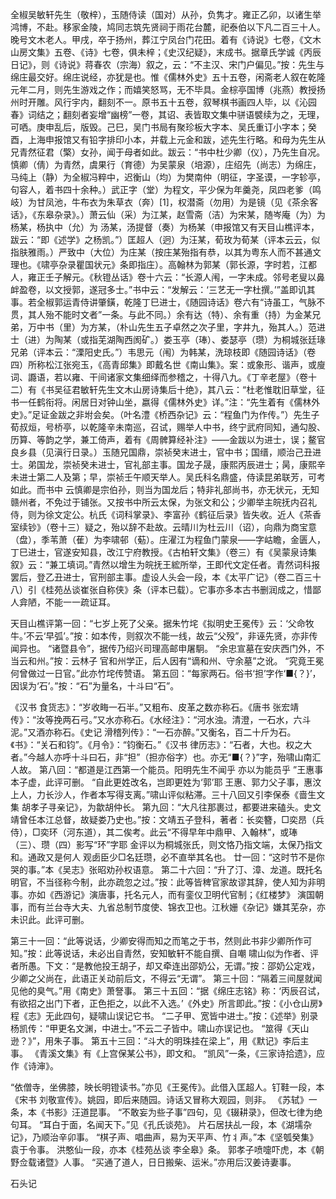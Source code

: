 <!-- { "loadSidebar": true } -->
全椒吴敏轩先生（敬梓），玉随侍读（国对）从孙，负隽才。雍正乙卯，以诸生举鸿博，不赴。移家金陵，鸠同志筑先贤祠于雨花台麓，祀泰伯以下凡二百三十人。晚号文木老人。甲戌，卒于扬州，葬江宁凤台门花田。着有《诗说》七卷，《文木山房文集》五卷、《诗》七卷，俱未梓；《史汉纪疑》，末成书。据章氏学诚《丙辰日记》，则《诗说》蒋春农（宗海）叙之，云：“不主汉、宋门户偏见。”按：先生与绵庄最交好。绵庄说经，亦犹是也。惟《儒林外史》五十五卷，闲斋老人叙在乾隆元年二月，则先生游戏之作；而嬉笑怒骂，无不毕具。金棕亭国博（兆燕）教授扬州时开雕。风行宇内，翻刻不一。原书五十五卷，叙琴棋书画四人毕，以《沁园春》词结之；翻刻者妄增“幽榜”一卷，其诏、表皆取文集中骈语襞续为之，无理，可哂。庚申乱后，版毁。己巳，吴门书局有聚珍板大字本、吴氏重订小字本；癸酉，上海申报馆又有铅字排印小本，并载上元金和跋，述先生行略。和母为先生从兄青然征君（檠）女孙，闻于母者如此。跋云：“书中杜少卿（仪），乃先生自况。慎卿（倩）为青然，虞果行（育德）为吴蒙泉（培源），庄绍先（尚志）为绵庄，马纯上（静）为全椒冯粹中，迟衡山（均）为樊南仲（明征，字圣谟，一字轸亭，句容人，着书四十余种。）武正字（堂）为程文，平少保为年羹尧，凤四老爹（鸣岐）为甘凤池，牛布衣为朱草衣（奔）[1]，权潜斋（勿用）为是镜（见《茶余客话》，《东皋杂录》。）萧云仙（采）为江某，赵雪斋（洁）为宋某，随岑庵（为）为杨某，杨执中（允）为 汤某，汤提督（奏）为杨某（申报馆又有天目山樵评本，跋云：“即《述学》之杨凯。”）匡超人（迥）为汪某，荀玫为荀某（评本云云，似指肤雅雨。）严致中（大位）为庄某（按庄某殆指有恭，以其为粤东人而不甚通文理也。《啸亭杂录瞿国状元》条即指庄）。高翰林为郭某（郭长源，字时若，江都人，雍正壬子解元。《秋镫丛话》卷十六云：“长源人闱，一字未成。邻号老叟以鼻衅盈卷，以文授郭，遂冠多士。”书中云：“发解云：‘三艺无一字杜撰。’”盖即讥其事。若全椒郭运青侍讲肇鐄，乾隆丁巳进士，《随园诗话》卷六有“诗虽工，气脉不贯，其人殆不能时文者”一条。与此不同。）余有达（特）、余有重（持）为金某兄弟，万中书（里）为方某，（朴山先生五子卓然之次子里，字井九，殆其人。）范进士（进）为陶某（或指芜湖陶西阂矿。）娄玉亭（琫）、娄瑟亭（瓒）为桐城张廷瑑兄弟（评本云：“溧阳史氏。”）韦思元（闱）为韩某，洗琼枝即《随园诗话》（卷四）所称松江张宛玉，《高青邱集》即戴名世《南山集》。案：或象形、谐声，或廋词、讔语，若以雍、干间诸家文集细绎而参稽之，十得八九。《丁辛老屋》（卷十二）有《书吴征君敏轩先生文木山房诗集后十绝》，其八云：“杜老惟耽旧草堂，征书一任鹤衔将。闲居日对钟山坐，嬴得《儒林外史》详。”注：“先生着有《儒林外史》。”足证金跋之非坿会矣。（叶名澧《桥西杂记》云：“程鱼门为作传。”）先生子荀叔烜，号桥亭，以乾隆辛未南巡，召试，赐举人中书，终宁武府同知，通勾股、历算、等韵之学，兼工倚声，着有《周髀算经补注》——金跋以为进士，误；鳌官良乡县（见滇行日录。）玉随兄国鼎，崇祯癸末进士，官中书；国缙，顺治己丑进士。弟国龙，崇祯癸未进士，官礼部主事。国龙子晟，康熙丙辰进士；昺，康熙辛未进士第二人及第；早，崇祯壬午顺天举人。吴氏科名鼎盛，侍读昆弟联芳，可考如此。而书中  云慎卿是宗伯孙，则当为国龙后；特非礼部尚书，亦无状元，无知赣州者，不免过于铺张。又按书中所云太保，为张文和公；少卿举主皖抚内召礼侍，则为徐文定公。杭氏《词科掌录》、李富孙《鹤征后录》皆失收。近人《茶香室续钞》（卷十三）疑之，殆以辞不赴故。云晴川为杜云川（诏），向鼎为商宝意（盘），季苇萧（萑）为李啸邨（葂）。庄濯江为程鱼门蒙泉——字岵瞻，金匮人，丁巳进士，官遂安知县，改江宁府教授。《古柏轩文集》（卷三）有《吴蒙泉诗集叙》云：“兼工填词。”青然以增生为皖抚王綋所举，王即代文定任者。青然词科报罢后，登乙丑进士，官刑部主事。虚设人头会一段，本《太平广记》（卷二百三十八）引《桂苑丛谈崔张自称侠》条（评本已载）。它事亦多本古书删润成之，惜鄙人弇陋，不能一一疏证耳。 

天目山樵评第一回：“七岁上死了父亲。据朱竹垞《拟明史王冕传》云：‘父命牧牛。’不云‘早弧’。”按：如本传，则叙次不能一线，故云“父殁”，非诬先贤，亦非传闻异也。
“诸暨县令”，据传乃绍兴司理高邮申屠駉。
“余忠宣墓在安庆西门外，不当云和州。”按：云林子 官和州学正，后人因有“谪和州、守余墓”之讹。
“究竟王冕何曾做过一日官。”此亦竹垞传赞语。
第五回：“每家两石。俗书‘担’字作‘■{？}’，因误为‘石’。”按：“石”为量名，十斗曰“石”。  

《汉书 食货志》：“岁收畮一石半。”又粗布、皮革之数亦称石。《唐书 张宏靖传》：“汝等挽两石弓。”又水亦称石。《水经注》：“河水浊。清澄，一石水，六斗泥。”又酒亦称石。《史记 滑稽列传》：“一石亦醉。”又衡名，百二十斤为石。《书》：“关石和钧”。《月令》：“钧衡石。”《汉书 律历志》：“石者，大也。权之大者。”今越人亦呼十斗曰石，非“担”（担亦俗字）也。亦无“■{？}”字，殆啸山南汇人故。
第八回：“都道是江西第一个能员。阳明先生不闻乎 亦以为能员乎 ”王惠事本子虚，此评可删。
“自此更姓改名，岂即更姓为‘郭’耶 王惠、郭力父子事，惠汶上人，力长沙人，作者本写得支离。”啸山评似粘滞。三十八回又引李保泰《啬生文集 胡孝子寻亲记》，为歙胡仲长。
第九回：“大凡往那裹过，都要进来磕头。史文靖曾任本江总督，故疑娄乃史也。”按：文靖五子登科，著者：长奕簪，□奕昂（兵侍），□奕环（河东道），其二俟考。此云“不得早年中鼎甲、入翰林”，或琫（三）、瓒（四）影写“环”字耶 金评以为桐城张氏，则文恪乃指文端，太保乃指文和。通政又是何人 观卥臣少□名廷瓒，必不直举其名也。
廿一回：“这时节不是你哭的事。”本《吴志》张昭劝孙权语意。
第二十六回：“升了汀、漳、龙道。既托名明官，不当径称今制，此亦疏忽之过。”按：此等皆稗官家故谬其辞，使人知为非明事。亦如《西游记》演唐事，托名元人，而有銮仪卫明代官制；《红楼梦》 演国朝事，而有兰台寺大夫、九省总制节度使、锦衣卫也。江秋姗《杂记》嫌其芜杂，亦未识此。此评可删。 

第三十一回：“此等说话，少卿安得而知之而笔之于书，然则此书非少卿所作可知。”按：此等说话，未必出自青然，安知敏轩不能自撰、自嘲 啸山似为作者、评者所愚。下文：“是教他投王胡子，却又牵连出邵奶公，无谓。”按：邵奶公定戏，少卿之父尚在，此语正关动前后文，不得云“无谓”。
第三十回：“隔着三间屋就闻见他的臭气。”用《南史》萧詧事。
第三十五回：“据《绵庄志铭》称：‘丙辰召试，有欲招之出门下者，正色拒之，以此不入选。’《外史》所言即此。”按：《小仓山房》程《志》无此四句，疑啸山误记它书。
“二子甲、宽皆中进士。”按：《述举》别录杨凯传：“甲更名文渊，中进士。”不云二子皆中。啸山亦误记也。
“筮得《天山逊？》”，用朱子事。
第五十三回：“斗大的明珠挂在梁上”，用《默记》李后主事。
《青溪文集》有《上宫保某公书》，即文和。
“凯风”一条，《三家诗拾遗》，应作《诗渖》。

 “依僧寺，坐佛膝，映长明镫读书。”亦见《王冕传》。此借入匡超人。钉鞋一段，本《宋书 刘敬宣传》。姚园，即后来随园。诗话又冒称大观园，则非。
《苏轼》一条，本《书影》汪道昆事。
“不敢妄为些子事”四句，见《辍耕录》，但改七律为绝句耳。
“耳白于面，名闻天下。”见《孔氏谈苑》。
片石居扶乩一段，本《湖壖杂记》，乃顺治辛卯事。
“棋子声、唱曲声，易为天平声、竹丬声。”本《坚瓠癸集》袁于令事。
洪憨仙一段，亦本《桂苑丛谈 李全皋》条。
郭孝子喷嚏吓虎，本《朝野佥载诸暨》人事。
“买通了道人，日日搬柴、运米。”亦用后汉姜诗妻事。
 
石头记
